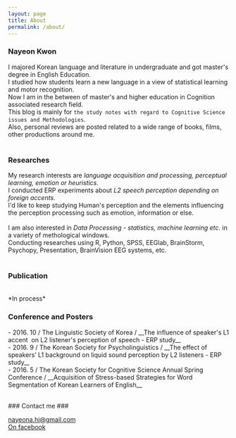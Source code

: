 ```yaml
---
layout: page
title: About
permalink: /about/
---
```


### Nayeon Kwon ###

  I majored Korean language and literature in undergraduate and got master's degree in English Education.<br>
I studied how students learn a new language in a view of statistical learning and motor recognition.<br>
Now I am in the between of master's and higher education in Cognition associated research field.<br>
This blog is mainly for `the study notes with regard to Cognitive Science issues and Methodologies`.<br>
Also, personal reviews are posted related to a wide range of books, films, other productions around me.
<br>
<br>
### Researches ###

My research interests are *language acquisition and processing, perceptual learning, emotion or heuristics.*<br>
I conducted ERP experiments about *L2 speech perception depending on foreign accents*.<br>
I'd like to keep studying Human's perception and the elements influencing the perception processing such as emotion, information or else.<br>   
I am also interested in *Data Processing - statistics, machine learning etc.* in a variety of methological windows.<br>
Conducting researches using R, Python, SPSS, EEGlab, BrainStorm, Psychopy, Presentation, BrainVision EEG systems, etc. 
<br>
<br>
### Publication ### 
<br>
*In process* 
<br>

### Conference and Posters ###
<p>
- 2016. 10 / The Linguistic Society of Korea / __The influence of speaker's L1 accent  on L2 listener's perception of speech - ERP study__<br>
- 2016. 9 / The Korean Society for Psycholinguistics / __The effect of speakers’ L1 background on liquid sound perception by L2 listeners - ERP study__<br>
- 2016. 5 / The Korean Society for Cognitive Science Annual Spring Conference / __Acquisition of Stress-based Strategies for Word Segmentation of Korean Learners of English__<br>
<br>
</p>
### Contact me ###

[nayeona.hi@gmail.com](mailto:nayeona@gmail.com)<br>
[On facebook](https://www.facebook.com/nayeon.kw)
